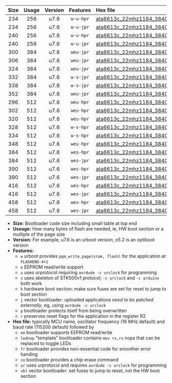 |Size|Usage|Version|Features|Hex file|
|:-:|:-:|:-:|:-:|:--|
|234|256|u7.6|`w-u-hpr`|[ata6613c_22mhz1184_38400bps_ur.hex](https://raw.githubusercontent.com/stefanrueger/urboot/main/ata6613c_22mhz1184_38400bps_ur.hex)|
|234|256|u7.6|`w-u-jpr`|[ata6613c_22mhz1184_38400bps_ur_vbl.hex](https://raw.githubusercontent.com/stefanrueger/urboot/main/ata6613c_22mhz1184_38400bps_ur_vbl.hex)|
|240|256|u7.6|`w-u-hpr`|[ata6613c_22mhz1184_38400bps_lednop_ur.hex](https://raw.githubusercontent.com/stefanrueger/urboot/main/ata6613c_22mhz1184_38400bps_lednop_ur.hex)|
|240|256|u7.6|`w-u-jpr`|[ata6613c_22mhz1184_38400bps_lednop_ur_vbl.hex](https://raw.githubusercontent.com/stefanrueger/urboot/main/ata6613c_22mhz1184_38400bps_lednop_ur_vbl.hex)|
|300|384|u7.6|`weu-jpr`|[ata6613c_22mhz1184_38400bps_ee_ur_vbl.hex](https://raw.githubusercontent.com/stefanrueger/urboot/main/ata6613c_22mhz1184_38400bps_ee_ur_vbl.hex)|
|306|384|u7.6|`weu-jpr`|[ata6613c_22mhz1184_38400bps_ee_lednop_ur_vbl.hex](https://raw.githubusercontent.com/stefanrueger/urboot/main/ata6613c_22mhz1184_38400bps_ee_lednop_ur_vbl.hex)|
|324|384|u7.6|`weu-jpr`|[ata6613c_22mhz1184_38400bps_ee_lednop_fr_ur_vbl.hex](https://raw.githubusercontent.com/stefanrueger/urboot/main/ata6613c_22mhz1184_38400bps_ee_lednop_fr_ur_vbl.hex)|
|332|384|u7.6|`w-s-jpr`|[ata6613c_22mhz1184_38400bps_vbl.hex](https://raw.githubusercontent.com/stefanrueger/urboot/main/ata6613c_22mhz1184_38400bps_vbl.hex)|
|338|384|u7.6|`w-s-jpr`|[ata6613c_22mhz1184_38400bps_lednop_vbl.hex](https://raw.githubusercontent.com/stefanrueger/urboot/main/ata6613c_22mhz1184_38400bps_lednop_vbl.hex)|
|352|384|u7.6|`weu-jpr`|[ata6613c_22mhz1184_38400bps_ee_lednop_fr_ce_ur_vbl.hex](https://raw.githubusercontent.com/stefanrueger/urboot/main/ata6613c_22mhz1184_38400bps_ee_lednop_fr_ce_ur_vbl.hex)|
|296|512|u7.6|`weu-hpr`|[ata6613c_22mhz1184_38400bps_ee_ur.hex](https://raw.githubusercontent.com/stefanrueger/urboot/main/ata6613c_22mhz1184_38400bps_ee_ur.hex)|
|302|512|u7.6|`weu-hpr`|[ata6613c_22mhz1184_38400bps_ee_lednop_ur.hex](https://raw.githubusercontent.com/stefanrueger/urboot/main/ata6613c_22mhz1184_38400bps_ee_lednop_ur.hex)|
|320|512|u7.6|`weu-hpr`|[ata6613c_22mhz1184_38400bps_ee_lednop_fr_ur.hex](https://raw.githubusercontent.com/stefanrueger/urboot/main/ata6613c_22mhz1184_38400bps_ee_lednop_fr_ur.hex)|
|328|512|u7.6|`w-s-hpr`|[ata6613c_22mhz1184_38400bps.hex](https://raw.githubusercontent.com/stefanrueger/urboot/main/ata6613c_22mhz1184_38400bps.hex)|
|334|512|u7.6|`w-s-hpr`|[ata6613c_22mhz1184_38400bps_lednop.hex](https://raw.githubusercontent.com/stefanrueger/urboot/main/ata6613c_22mhz1184_38400bps_lednop.hex)|
|348|512|u7.6|`weu-hpr`|[ata6613c_22mhz1184_38400bps_ee_lednop_fr_ce_ur.hex](https://raw.githubusercontent.com/stefanrueger/urboot/main/ata6613c_22mhz1184_38400bps_ee_lednop_fr_ce_ur.hex)|
|384|512|u7.6|`wes-hpr`|[ata6613c_22mhz1184_38400bps_ee.hex](https://raw.githubusercontent.com/stefanrueger/urboot/main/ata6613c_22mhz1184_38400bps_ee.hex)|
|384|512|u7.6|`wes-jpr`|[ata6613c_22mhz1184_38400bps_ee_vbl.hex](https://raw.githubusercontent.com/stefanrueger/urboot/main/ata6613c_22mhz1184_38400bps_ee_vbl.hex)|
|390|512|u7.6|`wes-hpr`|[ata6613c_22mhz1184_38400bps_ee_lednop.hex](https://raw.githubusercontent.com/stefanrueger/urboot/main/ata6613c_22mhz1184_38400bps_ee_lednop.hex)|
|390|512|u7.6|`wes-jpr`|[ata6613c_22mhz1184_38400bps_ee_lednop_vbl.hex](https://raw.githubusercontent.com/stefanrueger/urboot/main/ata6613c_22mhz1184_38400bps_ee_lednop_vbl.hex)|
|416|512|u7.6|`wes-hpr`|[ata6613c_22mhz1184_38400bps_ee_lednop_fr.hex](https://raw.githubusercontent.com/stefanrueger/urboot/main/ata6613c_22mhz1184_38400bps_ee_lednop_fr.hex)|
|416|512|u7.6|`wes-jpr`|[ata6613c_22mhz1184_38400bps_ee_lednop_fr_vbl.hex](https://raw.githubusercontent.com/stefanrueger/urboot/main/ata6613c_22mhz1184_38400bps_ee_lednop_fr_vbl.hex)|
|458|512|u7.6|`wes-hpr`|[ata6613c_22mhz1184_38400bps_ee_lednop_fr_ce.hex](https://raw.githubusercontent.com/stefanrueger/urboot/main/ata6613c_22mhz1184_38400bps_ee_lednop_fr_ce.hex)|
|458|512|u7.6|`wes-jpr`|[ata6613c_22mhz1184_38400bps_ee_lednop_fr_ce_vbl.hex](https://raw.githubusercontent.com/stefanrueger/urboot/main/ata6613c_22mhz1184_38400bps_ee_lednop_fr_ce_vbl.hex)|

- **Size:** Bootloader code size including small table at top end
- **Useage:** How many bytes of flash are needed, ie, HW boot section or a multiple of the page size
- **Version:** For example, u7.6 is an urboot version, o5.2 is an optiboot version
- **Features:**
  + `w` urboot provides `pgm_write_page(sram, flash)` for the application at `FLASHEND-4+1`
  + `e` EEPROM read/write support
  + `u` uses urprotocol requiring `avrdude -c urclock` for programming
  + `s` uses skeleton of STK500v1 protocol; `-c urclock` and `-c arduino` both work
  + `h` hardware boot section: make sure fuses are set for reset to jump to boot section
  + `j` vector bootloader: uploaded applications *need to be patched externally*, eg, using `avrdude -c urclock`
  + `p` bootloader protects itself from being overwritten
  + `r` preserves reset flags for the application in the register R2
- **Hex file:** typically MCU name, oscillator frequency (16 MHz default) and baud rate (115200 default) followed by
  + `ee` bootloader supports EEPROM read/write
  + `lednop` "template" bootloader contains `mov rx,rx` nops that can be replaced to toggle LEDs
  + `fr` bootloader provides non-essential code for smoother error handing
  + `ce` bootloader provides a chip erase command
  + `ur` uses urprotocol and requires `avrdude -c urclock` for programming
  + `vbl` vector bootloader: set fuses to jump to reset, not the HW boot section
